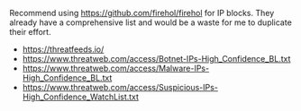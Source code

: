 Recommend using https://github.com/firehol/firehol for IP blocks. They already have a comprehensive list and would be a waste for me to duplicate their effort.

* https://threatfeeds.io/
* https://www.threatweb.com/access/Botnet-IPs-High_Confidence_BL.txt
* https://www.threatweb.com/access/Malware-IPs-High_Confidence_BL.txt
* https://www.threatweb.com/access/Suspicious-IPs-High_Confidence_WatchList.txt